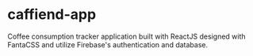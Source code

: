 # caffiend-app
 Coffee consumption tracker application built with ReactJS designed with FantaCSS and utilize Firebase's authentication and database.
